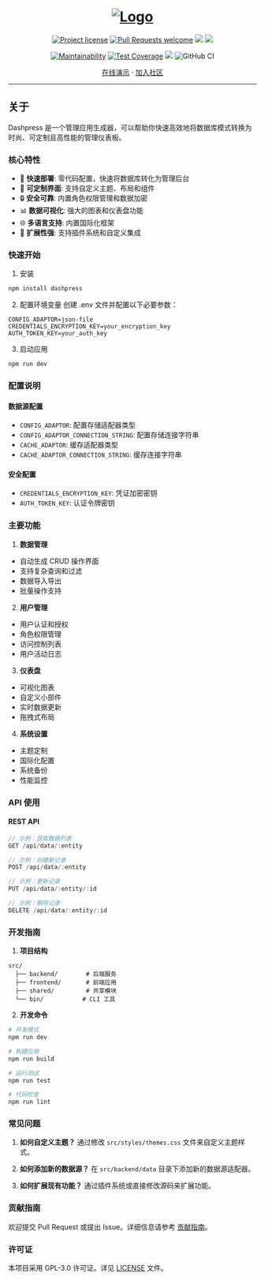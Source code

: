 <h1 align="center">
  <a href="https://github.com/dashpresshq/dashpress">
    <img src="https://dashpress.io/assets/banner/1.png" alt="Logo" >
  </a>
</h1>

<div align="center">

[![Project license](https://img.shields.io/github/license/dashpresshq/dashpress.svg)](LICENSE)
[![Pull Requests welcome](https://img.shields.io/badge/PRs-welcome-23bc42.svg)](https://github.com/dashpresshq/dashpress/issues?q=is%3Aissue+is%3Aopen+label%3A%22help+wanted%22)
<img src="https://img.shields.io/npm/v/dashpress" />
<img src="https://img.shields.io/github/languages/top/dashpresshq/dashpress" />


[![Maintainability](https://api.codeclimate.com/v1/badges/23516bfbcca7557d80a5/maintainability)](https://codeclimate.com/github/dashpresshq/dashpress/maintainability)
[![Test Coverage](https://api.codeclimate.com/v1/badges/23516bfbcca7557d80a5/test_coverage)](https://codeclimate.com/github/dashpresshq/dashpress/test_coverage)
<img src="https://img.shields.io/codeclimate/tech-debt/dashpresshq/dashpress" />
![GitHub CI](https://github.com/dashpresshq/dashpress/actions/workflows/release.yml/badge.svg)

</div>

<div align="center">
  <a href="https://demo.dashpress.io" target="_blank">在线演示</a>
  ·
  <a href="https://discord.gg/aV6DxwXhzN" target="_blank">加入社区</a>
</div>

---

## 关于
Dashpress 是一个管理应用生成器，可以帮助你快速高效地将数据库模式转换为时尚、可定制且高性能的管理仪表板。

### 核心特性

- 🚀 **快速部署**: 零代码配置，快速将数据库转化为管理后台
- 🎨 **可定制界面**: 支持自定义主题、布局和组件
- 🔒 **安全可靠**: 内置角色权限管理和数据加密
- 📊 **数据可视化**: 强大的图表和仪表盘功能
- 🌐 **多语言支持**: 内置国际化框架
- 🔌 **扩展性强**: 支持插件系统和自定义集成

### 快速开始

1. 安装
```bash
npm install dashpress
```

2. 配置环境变量
创建 .env 文件并配置以下必要参数：
```env
CONFIG_ADAPTOR=json-file
CREDENTIALS_ENCRYPTION_KEY=your_encryption_key
AUTH_TOKEN_KEY=your_auth_key
```

3. 启动应用
```bash
npm run dev
```

### 配置说明

#### 数据源配置
- `CONFIG_ADAPTOR`: 配置存储适配器类型
- `CONFIG_ADAPTOR_CONNECTION_STRING`: 配置存储连接字符串
- `CACHE_ADAPTOR`: 缓存适配器类型
- `CACHE_ADAPTOR_CONNECTION_STRING`: 缓存连接字符串

#### 安全配置
- `CREDENTIALS_ENCRYPTION_KEY`: 凭证加密密钥
- `AUTH_TOKEN_KEY`: 认证令牌密钥

### 主要功能

1. **数据管理**
- 自动生成 CRUD 操作界面
- 支持复杂查询和过滤
- 数据导入导出
- 批量操作支持

2. **用户管理**
- 用户认证和授权
- 角色权限管理
- 访问控制列表
- 用户活动日志

3. **仪表盘**
- 可视化图表
- 自定义小部件
- 实时数据更新
- 拖拽式布局

4. **系统设置**
- 主题定制
- 国际化配置
- 系统备份
- 性能监控

### API 使用

#### REST API
```typescript
// 示例：获取数据列表
GET /api/data/:entity

// 示例：创建新记录
POST /api/data/:entity

// 示例：更新记录
PUT /api/data/:entity/:id

// 示例：删除记录
DELETE /api/data/:entity/:id
```

### 开发指南

1. **项目结构**
```
src/
  ├── backend/        # 后端服务
  ├── frontend/       # 前端应用
  ├── shared/         # 共享模块
  └── bin/           # CLI 工具
```

2. **开发命令**
```bash
# 开发模式
npm run dev

# 构建应用
npm run build

# 运行测试
npm run test

# 代码检查
npm run lint
```

### 常见问题

1. **如何自定义主题？**
通过修改 `src/styles/themes.css` 文件来自定义主题样式。

2. **如何添加新的数据源？**
在 `src/backend/data` 目录下添加新的数据源适配器。

3. **如何扩展现有功能？**
通过插件系统或直接修改源码来扩展功能。

### 贡献指南

欢迎提交 Pull Request 或提出 Issue。详细信息请参考 [贡献指南](docs/CONTRIBUTING.md)。

### 许可证

本项目采用 GPL-3.0 许可证。详见 [LICENSE](LICENSE) 文件。
